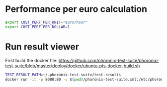 # Performance per euro calculation
```bash
export COST_PERF_PER_UNIT="euro/hour"
export COST_PERF_PER_DOLLAR=1
```

# Run result viewer
First build the docker file:
https://github.com/phoronix-test-suite/phoronix-test-suite/blob/master/deploy/docker/ubuntu-pts-docker-build.sh
```bash
TEST_RESULT_PATH=~/.phoronix-test-suite/test-results
docker run -it -p 8080:80 -v $(pwd)/phoronix-test-suite.xml:/etc/phoronix-test-suite.xml -v $TEST_RESULT_PATH:/var/lib/phoronix-test-suite/test-results  phoronix-pts-docker /phoronix-test-suite/phoronix-test-suite start-result-viewer
```